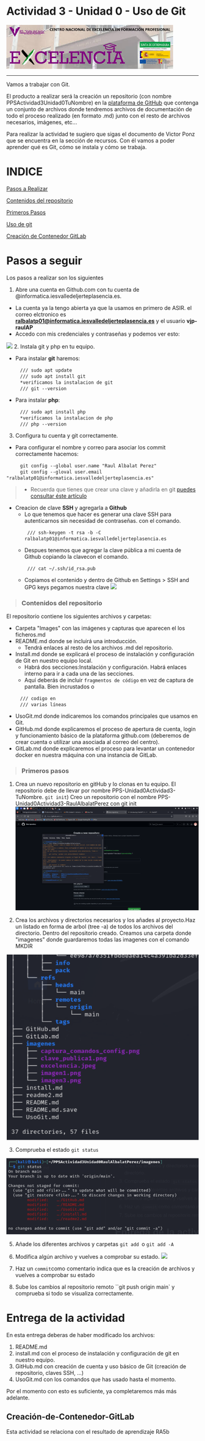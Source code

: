 Actividad 3 - Unidad 0 -
Uso de Git
===============
![](imagenes/excelencia.jpeg)

---
Vamos a trabajar con Git.

El producto a realizar será la creación un repositorio (con nombre PPSActividad3Unidad0TuNombre) en la [plataforma de GitHub](https://github.com/)  que contenga un conjunto de archivos donde tendremos archivos de documentación de todo el proceso realizado (en formato .md) junto con el resto de archivos necesarios, imágenes, etc...

Para realizar la actividad te sugiero que sigas el documento de Victor Ponz que se encuentra en la sección de recursos. Con él vamos a poder aprender qué es Git, cómo se instala y cómo se trabaja. 

# INDICE

[Pasos a Realizar](#pasos-a-seguir)

[Contenidos del repositorio](#Contenidos-del-repositorio)

[Primeros Pasos](#Primeros-pasos)

[Uso de git](uso.md)

[Creación de Contenedor GitLab](#Creación-de-Contenedor-GitLab)

# Pasos a seguir

Los pasos a realizar son los siguientes

1. Abre una cuenta en Github.com con tu cuenta de @informatica.iesvalledeljerteplasencia.es.
+ La cuenta ya la tengo abierta ya que la usamos en primero de ASIR. el correo elctronico es **ralbalatp01@informatica.iesvalledeljerteplasencia.es** y el usuario **vjp-raulAP**
+ Accedo con mis credenciales y contraseñas y podemos ver esto:

![](imagenes/dashboardgithub.png)
2. Instala git y php en tu equipo.
  + Para instalar **git** haremos:
 
~~~
     /// sudo apt update 
     /// sudo apt install git
     *verificamos la instalacion de git
     /// git --version
~~~        
+ Para instalar **php**:
~~~ 
     /// sudo apt install php
     *verificamos la instalacion de php
     /// php --version
~~~     

3. Configura tu cuenta y git correctamente.
+ Para configurar el nombre y correo para asociar los commit correctamente hacemos:
~~~ 
     git config --global user.name "Raul Albalat Perez"
     git config --gloval user.email "ralbalatp01@informatica.iesvalledeljerteplasencia.es"
~~~ 

> - Recuerda que tienes que crear una clave y añadirla en git [puedes consultar 
éste artículo](https://juncotic.com/repositorios-git-ssh/) 
  + Creacion de clave **SSH** y agregarla a **Github**
    - Lo que tenemos que hacer es generar una clave SSH para autenticarnos sin necesidad de contraseñas. con el comando.
      ~~~ 
       /// ssh-keygen -t rsa -b -C ralbalatp01@informatica.iesvalledeljerteplasencia.es
      ~~~     
    - Despues tenemos que agregar la clave pública a mi cuenta de Github copiando la clavecon el comando.
      ~~~ 
       /// cat ~/.ssh/id_rsa.pub
      ~~~     
    - Copiamos el contenido y dentro de Github en Settings > SSH and GPG keys pegamos nuestra clave
    ![](imagenes/captura7clavessh2.png)
>### Contenidos del repositorio
 
 El repositorio contiene los siguientes archivos y carpetas:

+ Carpeta "Images" con las imágenes y capturas que aparecen el los ficheros.md
+ README.md donde se incluirá una introducción.
  - Tendrá enlaces al resto de los archivos .md del repositorio.
+ Install.md donde se explicará el proceso de instalación y configuración de Git en nuestro equipo local.
  - Habrá dos secciones:Instalación y configuración. Habrá enlaces interno para ir a cada una de las secciones.
  - Aquí deberás de incluir ``fragmentos de código`` en vez de captura de pantalla. Bien incrustados o 
~~~
     /// codigo en 
     /// varias líneas
~~~

+ UsoGit.md donde indicaremos los comandos principales que usamos en Git.
+ GitHub.md donde explicaremos el proceso de apertura de cuenta, login y funcionamiento básico de la plataforma github.com (deberemos de crear cuenta o utilizar una asociada al correo del centro).
+ GitLab.md donde explicaremos el proceso para levantar un contenedor docker en nuestra máquina con una instancia de GitLab.

> ### Primeros pasos


1. Crea un nuevo repositorio en gitHub y lo clonas en tu equipo. El repositorio debe de llevar por nombre PPS-Unidad0Actividad3-TuNombre. ``git init``)
 Creo un repositorio con el nombre PPS-Unidad0Actividad3-RaulAlbalatPerez con git init
![](imagenes/imagen1.png)


2. Crea los archivos y directorios necesarios y los añades al proyecto.Haz un listado en forma de arbol (tree -a) de todos los archivos del directorio.
 Dentro del repositorio creado. Creamos una carpeta donde "imagenes" donde guardaremos todas las imagenes con el comando MKDIR 
 

![](imagenes/tree.png)



3. Comprueba el estado ``git status``

![](imagenes/Capturagitstatus.png)

5. Añade los diferentes archivos y carpetas ``git add ``o ``git add -A``

7. Modifica algún archivo y vuelves a comprobar su estado.
![](imagenes/imagengitstatusmodificado.png)

9. Haz un ``commit``como comentario indica que es la creación de archivos y vuelves a comprobar su estado


11. Sube los cambios al repositorio remoto ``git push origin main` y comprueba si todo se visualiza correctamente.



# Entrega de la actividad
En esta entrega deberas de haber modificado los archivos:
1. README.md
2. install.md con el proceso de instalación y configuración de git en nuestro equipo.
3. GitHub.md con creación de cuenta y uso básico de Git (creación de repositorio, claves SSH, ...)
4. UsoGit.md con los comandos que has usado hasta el momento.
 
 Por el momento con esto es suficiente, ya completaremos más más adelante.

## Creación-de-Contenedor-GitLab


Esta actividad se relaciona con el resultado de aprendizaje RA5b
